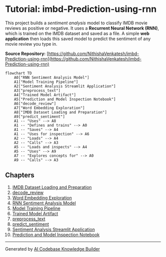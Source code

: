 # Tutorial: imbd-Prediction-using-rnn

This project builds a *sentiment analysis* model to classify IMDB movie reviews as positive or negative. It uses a **Recurrent Neural Network (RNN)**, which is trained on the IMDB dataset and saved as a file. A simple **web application** then loads this saved model to predict the sentiment of any movie review you type in.


**Source Repository:** [https://github.com/NithishaVenkatesh/imbd-Prediction-using-rnn](https://github.com/NithishaVenkatesh/imbd-Prediction-using-rnn)

```mermaid
flowchart TD
    A0["RNN Sentiment Analysis Model"]
    A1["Model Training Pipeline"]
    A2["Sentiment Analysis Streamlit Application"]
    A3["preprocess_text"]
    A4["Trained Model Artifact"]
    A5["Prediction and Model Inspection Notebook"]
    A6["decode_review"]
    A7["Word Embedding Exploration"]
    A8["IMDB Dataset Loading and Preparation"]
    A9["predict_sentiment"]
    A1 -- "Uses" --> A8
    A1 -- "Defines and trains" --> A0
    A1 -- "Saves" --> A4
    A1 -- "Uses for inspection" --> A6
    A2 -- "Loads" --> A4
    A2 -- "Calls" --> A3
    A5 -- "Loads and inspects" --> A4
    A5 -- "Uses" --> A9
    A7 -- "Explores concepts for" --> A0
    A9 -- "Calls" --> A3
```

## Chapters

1. [IMDB Dataset Loading and Preparation](01_imdb_dataset_loading_and_preparation.md)
2. [decode_review](02_decode_review.md)
3. [Word Embedding Exploration](03_word_embedding_exploration.md)
4. [RNN Sentiment Analysis Model](04_rnn_sentiment_analysis_model.md)
5. [Model Training Pipeline](05_model_training_pipeline.md)
6. [Trained Model Artifact](06_trained_model_artifact.md)
7. [preprocess_text](07_preprocess_text.md)
8. [predict_sentiment](08_predict_sentiment.md)
9. [Sentiment Analysis Streamlit Application](09_sentiment_analysis_streamlit_application.md)
10. [Prediction and Model Inspection Notebook](10_prediction_and_model_inspection_notebook.md)


---

Generated by [AI Codebase Knowledge Builder](https://github.com/The-Pocket/Tutorial-Codebase-Knowledge)